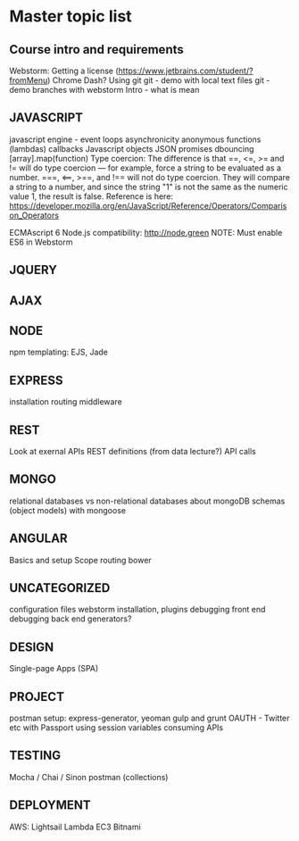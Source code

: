 # Master topic list
## Course intro and requirements
Webstorm: Getting a license (https://www.jetbrains.com/student/?fromMenu)
Chrome
Dash?
Using git 
git - demo with local text files
git -demo branches with webstorm
Intro - what is mean

## JAVASCRIPT
javascript engine - event loops
asynchronicity
anonymous functions (lambdas)
callbacks
Javascript objects
JSON
promises
dbouncing
[array].map(function)
Type coercion: The difference is that ==, <=, >= and != will do type coercion — for example, force a string to be evaluated as a number. ===, <==, >==, and !== will not do type coercion. They will compare a string to a number, and since the string "1" is not the same as the numeric value 1, the result is false.
Reference is here:
https://developer.mozilla.org/en/JavaScript/Reference/Operators/Comparison_Operators

ECMAscript 6 Node.js compatibility: http://node.green
NOTE: Must enable ES6 in Webstorm

## JQUERY

## AJAX

## NODE
npm
templating: EJS, Jade

## EXPRESS
installation
routing
middleware

## REST
Look at exernal APIs
REST definitions (from data lecture?)
API calls

## MONGO
relational databases vs non-relational databases
about mongoDB
schemas (object models) with mongoose

## ANGULAR
Basics and setup
Scope
routing
bower

## UNCATEGORIZED
configuration files
webstorm installation, plugins
debugging front end
debugging back end
generators?

## DESIGN
Single-page Apps (SPA)

## PROJECT
postman
setup: express-generator, yeoman
gulp and grunt
OAUTH - Twitter etc with Passport
using session variables
consuming APIs

## TESTING
Mocha / Chai / Sinon
postman (collections)

## DEPLOYMENT
AWS: Lightsail
Lambda
EC3
Bitnami
